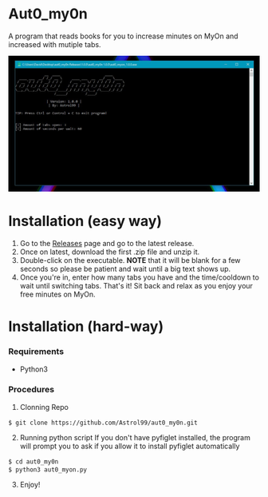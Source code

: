 # Aut0_my0n
A program that reads books for you to increase minutes on MyOn and increased with mutiple tabs. 

![Image of program in console](/resources/preview.JPG)
# Installation (easy way)
1. Go to the [Releases](https://github.com/Astrol99/aut0_my0n/releases) page and go to the latest release. 
2. Once on latest, download the first .zip file and unzip it. 
3. Double-click on the executable. **NOTE** that it will be blank for a few seconds so please be patient and wait until a big text shows up. 
4. Once you're in, enter how many tabs you have and the time/cooldown to wait until switching tabs. That's it! Sit back and relax as you enjoy your free minutes on MyOn.

# Installation (hard-way)
### Requirements
* Python3
### Procedures
1. Clonning Repo
```
$ git clone https://github.com/Astrol99/aut0_my0n.git
```
2. Running python script
If you don't have pyfiglet installed, the program will prompt you to ask if you allow it to install pyfiglet automatically
```
$ cd aut0_my0n
$ python3 aut0_myon.py
```
3. Enjoy!
